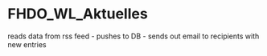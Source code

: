 # FHDO_WL_Aktuelles
reads data from rss feed - pushes to DB - sends out email to recipients with new entries
